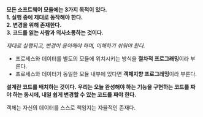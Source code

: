 **모든 소프트웨어 모듈에는 3가지 목적이 있다.<br/>**
**1. 실행 중에 제대로 동작해야 한다.<br/>**
**2. 변경을 위해 존재한다.<br/>**
**3. 코드를 읽는 사람과 의사소통하는 것이다.<br/>**

_제대로 실행되고, 변경이 용이해야 하며, 이해하기 쉬워야 한다._

- 프로세스와 데이터를 별도의 모듈에 위치시키는 방식을 **절차적 프로그래밍**이라 부른다.
- 프로세스와 데이터가 동일한 모듈 내부에 있다면 **객체지향 프로그래밍**이라 부른다.

**설계란 코드를 배치하는 것이다.**
**우리는 오늘 완성해야 하는 기능을 구현하는 코드를 짜야 하는 동시에, 내일 쉽게 변경할 수 있는 코드를 짜야 한다.**

객체는 자신의 데이터를 스스로 책임지는 자율적인 존재다.